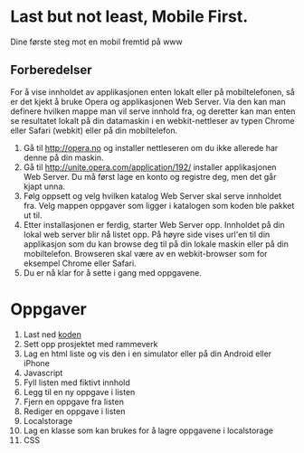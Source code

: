 # Last but not least, Mobile First.
 Dine første steg mot en mobil fremtid på www

## Forberedelser

For å vise innholdet av applikasjonen enten lokalt eller på mobiltelefonen, så er det kjekt å bruke Opera og applikasjonen Web Server. Via den kan man definere hvilken mappe man vil serve innhold fra, og deretter kan man enten se resultatet lokalt på din datamaskin i en webkit-nettleser av typen Chrome eller Safari (webkit) eller på din mobiltelefon. 

1. Gå til http://opera.no og installer nettleseren om du ikke allerede har denne på din maskin.
2. Gå til http://unite.opera.com/application/192/ installer applikasjonen Web Server. Du må først lage en konto og registre deg, men det går kjapt unna.
3. Følg oppsett og velg hvilken katalog Web Server skal serve innholdet fra. Velg mappen oppgaver som ligger i katalogen som koden ble pakket ut til. 
4. Etter installasjonen er ferdig, starter Web Server opp. Innholdet på din lokal web server blir nå listet opp. På høyre side vises url'en til din applikasjon som du kan browse deg til på din lokale maskin eller på din mobiltelefon. Browseren skal være av en webkit-browser som for eksempel Chrome eller Safari.
5. Du er nå klar for å sette i gang med oppgavene.
		
# Oppgaver
1. Last ned [koden](https://github.com/erlendfh/bekk-jskurs/zipball/master) 
2.  Sett opp prosjektet med rammeverk
3. Lag en html liste og vis den i en simulator eller på din Android eller iPhone
4. Javascript
5. Fyll listen med fiktivt innhold
6. Legg til en ny oppgave i listen
7. Fjern en oppgave fra listen
8. Rediger en oppgave i listen
9. Localstorage
10. Lag en klasse som kan brukes for å lagre oppgavene i localstorage
11. CSS
